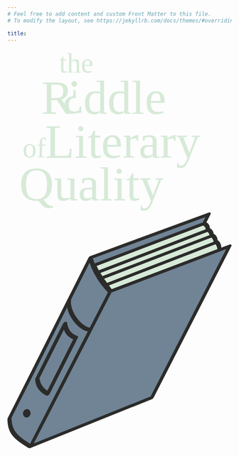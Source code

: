 ```yaml
---
# Feel free to add content and custom Front Matter to this file.
# To modify the layout, see https://jekyllrb.com/docs/themes/#overriding-theme-defaults

title:
---
```

<svg id="riddle_title_logo" viewBox="0 0 1633.32 1188.37">
<!-- orignal dimensions: 1499px x 1091px -->
<!-- Initial font: Abril Fatface -->
 <defs>
  <style type="text/css">
   <![CDATA[
    .fil0 {fill:#D7EAD8}
    .fnt0 {font-weight:normal;font-size:204.86px;font-family:'Odibee Sans'}
    .fnt1 {font-weight:normal;font-size:351.19px;font-family:'Odibee Sans'}
   ]]>
  </style>
 </defs>
 <g id="riddle_title">
  <text x="376.41" y="170.00"  class="fil0 fnt0">the</text>
  <text x="247.00" y="468.34"  class="fil0 fnt1">R</text>
  <text x="401.36" y="394.59"  class="fil0 fnt1">¿</text>
  <text x="552.54" y="468.34"  class="fil0 fnt1">ddle</text>
  <text x="110.00" y="788.61"  class="fil0 fnt0">of</text>
  <text x="273.51" y="789.36"  class="fil0 fnt1">Literary</text>
  <text x="85.23" y="1100.57"  class="fil0 fnt1">Quality</text>
 </g>
</svg>

<svg id="riddle_title_book" viewBox="0 0 169.34 178.56">
 <defs>
  <style type="text/css">
   <![CDATA[
    .fil4 {fill:#2B2B2A}
    .fil0 {fill:#D7EAD8}
    .fil2 {fill:#708495}
    .fil1 {fill:#2B2B2A;fill-rule:nonzero}
    .fil3 {fill:#2B2B2A;fill-rule:nonzero}
   ]]>
  </style>
 </defs>
 <g id="Layer_x0020_1">
  <metadata id="CorelCorpID_0Corel-Layer"/>
  <g>
   <polygon class="fil0" points="78.29,58.71 160.86,27.62 148.55,8.42 65.63,38.54 68.72,44.93 72.87,51.31 "/>
   <path id="1" class="fil1" d="M160.88 27.08l0.6 0.09 -0.64 0.99 -82.58 31.09 0.05 -1.08 82.57 -31.09zm0.6 0.09l0.39 0.6 -1.03 0.39 0.64 -0.99zm-13.54 -18.3l0.65 -1 0.58 0.1 12.31 19.2 -1.24 0.9 -12.3 -19.2zm0.65 -1l0.42 -0.15 0.16 0.25 -0.58 -0.1zm-82.99 31.21l-0.6 -0.12 0.67 -0.97 82.92 -30.12 -0.07 1.09 -82.92 30.12zm-0.6 -0.12l-0.3 -0.62 0.97 -0.35 -0.67 0.97zm4.36 5.55l-1.26 0.87 -0.01 -0.04 -3.09 -6.38 1.27 -0.84 3.09 6.39zm-1.26 0.87l-0.01 -0.02 0 -0.02 0.01 0.04zm5.39 5.48l-1.22 0.92 -0.01 -0.02 -4.16 -6.38 1.24 -0.91 4.15 6.39zm-1.22 0.92l-0.01 -0.02 0 0.01 0.01 0.01zm6.62 6.47l-0.63 1 -0.58 -0.07 -5.41 -7.4 1.21 -0.93 5.41 7.4zm-0.63 1l-0.41 0.16 -0.17 -0.23 0.58 0.07z"/>
  </g>
  <g>
   <polygon class="fil2" points="10.15,172.86 17.13,177.59 77.36,60.35 69.6,50.5 64.64,41.41 62.08,35.31 1.53,155.71 2.75,163.39 5.38,168.2 "/>
   <path id="1" class="fil1" d="M17.66 177.06l0.06 0.54 -1.13 0.52 -6.97 -4.73 1.07 -1.06 6.97 4.73zm0.06 0.54l-0.49 0.96 -0.64 -0.44 1.13 -0.52zm59.04 -117.26l1.2 -0.46 -0.01 0.48 -60.23 117.24 -1.19 -0.02 60.23 -117.24zm1.2 -0.46l0.14 0.18 -0.15 0.3 0.01 -0.48zm-8.96 -8.9l-0.03 -0.04 1.23 -0.91 7.76 9.85 -1.21 0.94 -7.75 -9.84zm0 0l-0.02 -0.02 -0.01 -0.02 0.03 0.04zm-4.99 -9.14l-0.01 -0.02 1.27 -0.84 4.96 9.09 -1.26 0.87 -4.96 -9.1zm0 0l-0.01 -0.01 0 -0.01 0.01 0.02zm-2.57 -6.12l0.04 -0.41 1.24 -0.4 2.56 6.1 -1.28 0.81 -2.56 -6.1zm0.04 -0.41l0.77 -1.52 0.47 1.12 -1.24 0.4zm-59.35 120.4l-1.26 0.33 0.07 -0.33 60.54 -120.4 1.19 0 -60.54 120.4zm-1.26 0.33l-0.02 -0.15 0.09 -0.18 -0.07 0.33zm2.54 7.02l-1.29 0.76 -0.03 -0.1 -1.22 -7.68 1.32 -0.66 1.22 7.68zm-1.29 0.76l-0.02 -0.04 -0.01 -0.06 0.03 0.1zm3.89 3.95l-1.21 0.93 -0.05 -0.07 -2.63 -4.81 1.26 -0.86 2.63 4.81zm-1.21 0.93l-0.03 -0.03 -0.02 -0.04 0.05 0.07zm5.93 3.66l-1.11 1.03 -0.04 -0.03 -4.78 -4.66 1.16 -1 4.77 4.66zm-1.11 1.03l-0.03 -0.01 -0.01 -0.02 0.04 0.03z"/>
  </g>
  <polygon class="fil2" points="63.05,33.63 64.72,40.29 148.37,8.79 152.01,1.5 "/>
  <g>
   <path class="fil1" d="M0.41 155.23l2.73 0c-0.38,0.75 -1.3,1.37 -2.05,1.37 -0.76,-0.01 -1.06,-0.62 -0.68,-1.37zm60.85 -121.01l1.44 -1.25 1.3 1.25 -60.86 121.01 -2.73 0 60.85 -121.01zm2.74 0l-2.74 0c0.38,-0.76 1.3,-1.37 2.06,-1.37 0.75,0 1.06,0.61 0.68,1.37zm88.16 -34.1l1.31 1.25 -1.44 1.25 -89.47 32.85 0.14 -2.5 89.46 -32.85zm-0.13 2.5l0.13 -2.5c0.85,-0.31 1.5,0 1.47,0.69 -0.04,0.69 -0.75,1.5 -1.6,1.81zm-2.11 5.8l-2.49 1.28 -0.24 -1.28 3.54 -7.05 2.74 0 -3.55 7.05zm-2.73 0l2.73 0c-0.38,0.75 -1.3,1.37 -2.05,1.37 -0.76,0 -1.06,-0.62 -0.68,-1.37zm3.07 5.77l-0.41 -0.75 0.01 -0.14 0.01 -0.15 0 -0.14 -0.01 -0.14 -0.01 -0.14 -0.01 -0.14 -0.02 -0.14 -0.02 -0.13 -0.03 -0.13 -0.04 -0.13 -0.04 -0.12 -0.04 -0.13 -0.05 -0.12 -0.06 -0.12 -0.06 -0.12 -0.07 -0.12 -0.07 -0.12 -0.08 -0.11 -0.08 -0.11 -0.1 -0.11 -0.1 -0.11 -0.1 -0.11 -0.11 -0.11 -0.12 -0.1 -0.13 -0.1 -0.13 -0.1 -0.14 -0.1 -0.15 -0.09 -0.15 -0.1 -0.17 -0.09 -0.17 -0.08 -0.18 -0.09 2.25 -2.56 0.22 0.1 0.21 0.11 0.21 0.11 0.19 0.12 0.19 0.12 0.18 0.13 0.18 0.13 0.16 0.13 0.16 0.14 0.15 0.14 0.14 0.15 0.14 0.15 0.12 0.15 0.12 0.16 0.11 0.16 0.11 0.16 0.09 0.17 0.09 0.17 0.08 0.18 0.08 0.18 0.06 0.18 0.06 0.18 0.05 0.19 0.04 0.19 0.04 0.2 0.03 0.2 0.02 0.19 0.01 0.21 0.01 0.2 0 0.21 -0.01 0.21 -0.01 0.21 -0.4 -0.74 -2.25 2.56zm-0.41 -0.75l3.06 -1.07c-0.05,0.7 -0.78,1.5 -1.62,1.8 -0.85,0.29 -1.49,-0.03 -1.44,-0.73zm3.29 4.98l-0.39 -0.61 -0.01 -0.15 -0.01 -0.15 -0.02 -0.15 -0.02 -0.14 -0.03 -0.15 -0.03 -0.13 -0.03 -0.14 -0.04 -0.13 -0.04 -0.13 -0.05 -0.13 -0.05 -0.13 -0.05 -0.12 -0.06 -0.12 -0.07 -0.12 -0.07 -0.12 -0.07 -0.11 -0.08 -0.12 -0.08 -0.11 -0.08 -0.1 -0.1 -0.11 -0.09 -0.1 -0.11 -0.1 -0.1 -0.1 -0.11 -0.09 -0.12 -0.09 -0.12 -0.09 -0.13 -0.09 -0.13 -0.09 -0.14 -0.08 -0.15 -0.08 -0.15 -0.08 -0.15 -0.07 2.25 -2.56 0.19 0.09 0.19 0.1 0.19 0.1 0.18 0.11 0.17 0.11 0.16 0.11 0.16 0.12 0.16 0.12 0.15 0.13 0.14 0.13 0.13 0.13 0.13 0.14 0.13 0.14 0.12 0.14 0.11 0.15 0.1 0.15 0.1 0.16 0.1 0.16 0.08 0.16 0.09 0.17 0.07 0.17 0.07 0.17 0.07 0.18 0.05 0.18 0.05 0.18 0.05 0.19 0.04 0.19 0.04 0.18 0.03 0.2 0.02 0.2 0.02 0.2 0.01 0.2 -0.39 -0.62 -2.28 2.55zm-0.39 -0.61l3.06 -1.32c0.03,0.66 -0.63,1.49 -1.47,1.86 -0.85,0.36 -1.56,0.12 -1.59,-0.54zm3.54 5.62l-0.51 -0.69 -0.01 -0.19 -0.01 -0.2 -0.02 -0.19 -0.02 -0.18 -0.03 -0.18 -0.03 -0.17 -0.04 -0.18 -0.04 -0.16 -0.05 -0.17 -0.05 -0.15 -0.06 -0.16 -0.06 -0.15 -0.07 -0.15 -0.07 -0.14 -0.07 -0.14 -0.08 -0.13 -0.09 -0.13 -0.09 -0.13 -0.09 -0.12 -0.1 -0.12 -0.1 -0.12 -0.11 -0.11 -0.11 -0.11 -0.12 -0.11 -0.12 -0.1 -0.13 -0.1 -0.13 -0.1 -0.14 -0.09 -0.14 -0.09 -0.15 -0.08 -0.15 -0.09 -0.16 -0.08 2.28 -2.55 0.2 0.1 0.19 0.11 0.19 0.11 0.18 0.11 0.17 0.12 0.18 0.13 0.16 0.12 0.16 0.14 0.15 0.14 0.15 0.14 0.14 0.15 0.14 0.15 0.13 0.16 0.12 0.16 0.12 0.17 0.11 0.17 0.11 0.18 0.1 0.18 0.09 0.19 0.09 0.19 0.08 0.2 0.07 0.2 0.07 0.21 0.06 0.21 0.06 0.22 0.05 0.22 0.04 0.22 0.03 0.23 0.03 0.24 0.02 0.23 0.02 0.25 0.01 0.25 -0.51 -0.69 -2.04 2.65zm-0.51 -0.69l3.06 -1.27c0.02,0.66 -0.65,1.49 -1.5,1.84 -0.84,0.36 -1.54,0.1 -1.56,-0.57zm2.79 4.95l0 -0.12 0 -0.12 -0.02 -0.14 -0.01 -0.14 -0.02 -0.15 -0.03 -0.16 -0.03 -0.16 -0.04 -0.17 -0.04 -0.16 -0.05 -0.17 -0.06 -0.17 -0.05 -0.18 -0.07 -0.17 -0.07 -0.17 -0.07 -0.17 -0.08 -0.16 -0.08 -0.17 -0.09 -0.15 -0.09 -0.16 -0.09 -0.15 -0.1 -0.14 -0.1 -0.14 -0.11 -0.12 -0.11 -0.12 -0.11 -0.12 -0.11 -0.1 -0.11 -0.09 -0.11 -0.08 -0.11 -0.07 -0.11 -0.06 -0.11 -0.05 -0.1 -0.03 2.04 -2.65 0.23 0.09 0.22 0.09 0.2 0.11 0.2 0.13 0.18 0.13 0.17 0.14 0.16 0.15 0.16 0.16 0.15 0.16 0.14 0.17 0.13 0.18 0.13 0.18 0.12 0.19 0.11 0.19 0.11 0.2 0.1 0.2 0.1 0.2 0.09 0.21 0.08 0.2 0.08 0.21 0.07 0.21 0.06 0.2 0.06 0.21 0.05 0.21 0.05 0.21 0.04 0.2 0.04 0.2 0.02 0.2 0.03 0.2 0.01 0.19 0.01 0.19 0 0.19 -3.06 1.21zm0 0l3.06 -1.21c-0.01,0.68 -0.7,1.5 -1.54,1.84 -0.85,0.33 -1.53,0.05 -1.52,-0.63z"/>
  </g>
  <g>
   <polygon class="fil2" points="17.43,177 109.12,140.11 167.81,25.55 77.66,59.75 "/>
   <path id="1" class="fil1" d="M109.12 138.89l1.36 1.23 -1.36 1.21 -91.69 36.89 -0.01 -2.45 91.7 -36.88zm0 2.44l0 -2.44c0.84,-0.34 1.53,-0.07 1.53,0.6 0,0.68 -0.69,1.5 -1.53,1.84zm57.33 -115.8l1.4 -1.22 1.32 1.25 -58.69 114.56 -2.72 -0.03 58.69 -114.56zm2.72 0.03l-2.72 -0.03c0.38,-0.75 1.31,-1.36 2.06,-1.35 0.75,0.01 1.04,0.63 0.66,1.38zm-91.56 35.43l-1.31 -1.25 1.4 -1.23 90.15 -34.2 -0.09 2.48 -90.15 34.2zm0.09 -2.48l-0.09 2.48c-0.84,0.32 -1.51,0.03 -1.48,-0.66 0.02,-0.68 0.72,-1.5 1.57,-1.82zm-58.91 118.5l-1.36 1.21 -1.36 -1.24 60.23 -117.24 2.72 0.03 -60.23 117.24zm-2.72 -0.03l2.72 0.03c-0.39,0.76 -1.32,1.36 -2.07,1.35 -0.75,0 -1.04,-0.63 -0.65,-1.38z"/>
  </g>
  <g>
   <polygon class="fil1" points="76.32,60.89 75.68,60.22 75.05,59.54 74.42,58.85 73.81,58.16 73.21,57.46 72.61,56.75 72.03,56.04 71.45,55.31 70.89,54.58 70.34,53.84 69.79,53.08 69.26,52.32 68.74,51.56 68.23,50.78 67.73,49.99 67.24,49.19 66.77,48.39 66.3,47.57 65.85,46.75 65.41,45.91 64.98,45.06 64.57,44.21 64.17,43.34 63.78,42.47 63.4,41.58 63.03,40.68 62.68,39.77 62.34,38.85 62.02,37.92 61.71,36.98 61.41,36.03 61.13,35.06 64.13,33.37 64.41,34.31 64.69,35.24 65,36.16 65.31,37.07 65.64,37.96 65.99,38.85 66.34,39.73 66.71,40.59 67.09,41.45 67.49,42.29 67.89,43.13 68.31,43.96 68.74,44.77 69.18,45.58 69.63,46.38 70.1,47.16 70.58,47.94 71.06,48.71 71.56,49.47 72.07,50.23 72.59,50.97 73.12,51.71 73.67,52.43 74.22,53.15 74.78,53.86 75.35,54.57 75.94,55.26 76.53,55.95 77.13,56.63 77.74,57.3 78.36,57.96 78.99,58.62 "/>
  </g>
  <g>
   <polygon class="fil3" points="62.42,89.82 61.62,89.96 60.86,89.97 60.13,89.88 59.4,89.72 58.68,89.48 57.95,89.18 57.21,88.81 56.46,88.38 55.71,87.9 54.96,87.36 54.21,86.76 53.46,86.12 52.72,85.43 51.99,84.69 51.28,83.91 50.58,83.09 49.91,82.23 49.26,81.34 48.64,80.41 48.05,79.46 47.5,78.48 46.99,77.47 46.53,76.44 46.11,75.39 45.75,74.32 45.44,73.24 45.2,72.14 45.02,71.03 44.92,69.91 44.89,68.78 44.94,67.64 45.08,66.5 48.11,65.61 47.99,66.58 47.95,67.57 47.98,68.57 48.07,69.57 48.23,70.58 48.46,71.59 48.74,72.6 49.08,73.59 49.47,74.58 49.91,75.55 50.39,76.51 50.91,77.44 51.47,78.35 52.06,79.23 52.68,80.09 53.33,80.91 53.99,81.69 54.68,82.43 55.37,83.13 56.07,83.79 56.78,84.4 57.48,84.96 58.18,85.46 58.87,85.9 59.54,86.29 60.19,86.61 60.8,86.87 61.38,87.06 61.91,87.18 62.38,87.23 62.74,87.23 62.99,87.19 "/>
  </g>
  <g>
   <path class="fil1" d="M3.06 155.1l-3.06 1.23c0,-0.68 0.68,-1.5 1.53,-1.84 0.85,-0.34 1.53,-0.06 1.53,0.61zm12.56 23.03l-0.82 -0.54 -0.81 -0.53 -0.79 -0.52 -0.78 -0.51 -0.76 -0.5 -0.75 -0.5 -0.73 -0.51 -0.71 -0.5 -0.69 -0.5 -0.68 -0.52 -0.65 -0.51 -0.64 -0.53 -0.61 -0.54 -0.58 -0.55 -0.57 -0.57 -0.54 -0.59 -0.51 -0.61 -0.49 -0.63 -0.46 -0.65 -0.43 -0.68 -0.4 -0.71 -0.38 -0.73 -0.34 -0.77 -0.3 -0.8 -0.28 -0.83 -0.24 -0.88 -0.2 -0.91 -0.17 -0.95 -0.13 -0.99 -0.1 -1.03 -0.06 -1.08 -0.02 -1.13 3.06 -1.23 0.02 1.06 0.06 1.01 0.09 0.97 0.12 0.92 0.16 0.88 0.19 0.84 0.22 0.8 0.25 0.77 0.28 0.74 0.31 0.7 0.34 0.68 0.37 0.64 0.4 0.63 0.43 0.6 0.45 0.59 0.48 0.56 0.5 0.55 0.53 0.54 0.56 0.52 0.58 0.51 0.6 0.51 0.63 0.5 0.66 0.49 0.67 0.49 0.7 0.49 0.71 0.5 0.74 0.49 0.75 0.5 0.78 0.51 0.79 0.52 0.81 0.52 0.83 0.54 -2.45 2.46zm0 0l2.45 -2.46c0.51,0.34 0.37,1.16 -0.3,1.84 -0.67,0.67 -1.64,0.95 -2.15,0.62z"/>
  </g>
  <g>
   <path class="fil1" d="M31.94 137.17l-2.73 1.36 -0.43 -0.24 -0.42 -0.24 -0.41 -0.25 -0.4 -0.26 -0.4 -0.27 -0.38 -0.28 -0.38 -0.28 -0.36 -0.29 -0.36 -0.3 -0.34 -0.31 -0.34 -0.32 -0.32 -0.33 -0.31 -0.33 -0.3 -0.35 -0.29 -0.35 -0.28 -0.37 -0.27 -0.37 -0.25 -0.39 -0.24 -0.4 -0.22 -0.4 -0.22 -0.42 -0.2 -0.43 -0.18 -0.43 -0.17 -0.45 -0.16 -0.47 -0.14 -0.47 -0.13 -0.48 -0.11 -0.5 -0.1 -0.51 -0.08 -0.51 -0.07 -0.54 -0.04 -0.54 3.29 -1.47 0.04 0.48 0.06 0.47 0.07 0.46 0.09 0.45 0.1 0.44 0.11 0.43 0.13 0.42 0.13 0.41 0.16 0.4 0.16 0.39 0.18 0.38 0.19 0.37 0.2 0.36 0.21 0.35 0.23 0.34 0.23 0.34 0.25 0.33 0.26 0.31 0.27 0.32 0.28 0.3 0.3 0.3 0.3 0.28 0.31 0.28 0.33 0.28 0.33 0.26 0.34 0.26 0.36 0.26 0.36 0.24 0.37 0.24 0.39 0.24 0.39 0.23 0.4 0.22 -2.74 1.35 2.95 0zm-2.73 1.36l2.52 -2.71c0.58,0.31 0.5,1.18 -0.2,1.93 -0.69,0.75 -1.73,1.1 -2.32,0.78zm23.64 -45.05l0.35 1.41 -0.66 1.33 -0.67 1.32 -0.66 1.32 -0.67 1.32 -0.66 1.32 -0.66 1.32 -0.67 1.32 -0.66 1.32 -0.67 1.33 -0.66 1.32 -0.67 1.32 -0.66 1.32 -0.67 1.32 -0.66 1.32 -0.66 1.32 -0.67 1.32 -0.66 1.33 -0.67 1.32 -0.66 1.32 -0.67 1.32 -0.66 1.32 -0.67 1.32 -0.66 1.32 -0.66 1.32 -0.67 1.33 -0.66 1.32 -0.67 1.32 -0.66 1.32 -0.67 1.32 -0.66 1.32 -0.67 1.32 -0.66 1.32 -2.95 0 0.67 -1.32 0.66 -1.32 0.67 -1.32 0.66 -1.32 0.67 -1.32 0.66 -1.33 0.67 -1.32 0.66 -1.32 0.66 -1.32 0.67 -1.32 0.66 -1.32 0.67 -1.32 0.66 -1.32 0.67 -1.33 0.66 -1.32 0.67 -1.32 0.66 -1.32 0.67 -1.32 0.66 -1.32 0.66 -1.32 0.67 -1.32 0.66 -1.33 0.67 -1.32 0.66 -1.32 0.67 -1.32 0.66 -1.32 0.66 -1.32 0.67 -1.32 0.66 -1.33 0.67 -1.32 0.66 -1.32 0.67 -1.32 0.34 1.42 2.25 -2.83zm0.35 1.41l-2.94 0c0.41,-0.81 1.4,-1.47 2.21,-1.47 0.81,0 1.14,0.66 0.73,1.47zm-11.23 -10.72l3.11 -0.77 0.07 0.5 0.07 0.48 0.09 0.47 0.1 0.46 0.11 0.44 0.13 0.44 0.13 0.42 0.15 0.4 0.16 0.4 0.17 0.39 0.18 0.37 0.2 0.36 0.2 0.35 0.22 0.34 0.23 0.32 0.24 0.32 0.25 0.31 0.26 0.29 0.27 0.28 0.28 0.27 0.3 0.27 0.3 0.25 0.32 0.24 0.33 0.23 0.34 0.22 0.35 0.21 0.36 0.2 0.37 0.19 0.38 0.18 0.4 0.17 0.4 0.16 0.41 0.15 -2.25 2.83 -0.46 -0.17 -0.46 -0.18 -0.44 -0.19 -0.44 -0.21 -0.42 -0.21 -0.41 -0.23 -0.39 -0.24 -0.39 -0.25 -0.37 -0.26 -0.36 -0.28 -0.35 -0.28 -0.34 -0.3 -0.32 -0.31 -0.31 -0.32 -0.3 -0.34 -0.29 -0.35 -0.27 -0.36 -0.26 -0.37 -0.25 -0.38 -0.23 -0.4 -0.22 -0.41 -0.21 -0.42 -0.19 -0.44 -0.18 -0.44 -0.17 -0.46 -0.15 -0.47 -0.14 -0.49 -0.12 -0.49 -0.11 -0.51 -0.1 -0.52 -0.08 -0.53 -0.07 -0.55 3.11 -0.77 -2.94 -0.01zm3.11 -0.77l-3.28 1.55c-0.08,-0.69 0.59,-1.6 1.5,-2.03 0.9,-0.43 1.7,-0.21 1.78,0.48zm-21.06 42.32l-3.11 0.73 0.17 -0.74 20.89 -41.54 2.94 0.01 -20.89 41.54zm-2.94 -0.01l2.94 0.01c-0.4,0.81 -1.4,1.47 -2.21,1.47 -0.81,0 -1.14,-0.66 -0.73,-1.48z"/>
  </g>
  <g>
   <path class="fil4" d="M16.28 150.47c-0.77,-1.14 -2.15,-1.38 -3.09,-0.53 -0.94,0.85 -1.07,2.47 -0.3,3.62 0.77,1.14 2.15,1.38 3.09,0.53 0.94,-0.85 1.07,-2.47 0.3,-3.62z"/>
   <path id="1" class="fil1" d="M12.83 149.63l0 0 0.15 -0.12 0.14 -0.11 0.15 -0.1 0.16 -0.1 0.16 -0.08 0.15 -0.07 0.16 -0.06 0.15 -0.05 0.16 -0.04 0.14 -0.03 0.15 -0.02 0.14 -0.01 0.15 -0.01 0.13 0.01 0.14 0.01 0.13 0.02 0.13 0.02 0.12 0.04 0.13 0.04 0.12 0.04 0.11 0.05 0.12 0.06 0.11 0.06 0.11 0.07 0.11 0.08 0.1 0.08 0.1 0.09 0.1 0.09 0.09 0.1 0.09 0.1 0.08 0.11 0.09 0.12 -1.23 0.91 -0.07 -0.09 -0.07 -0.09 -0.07 -0.09 -0.08 -0.08 -0.07 -0.07 -0.08 -0.07 -0.08 -0.06 -0.08 -0.06 -0.08 -0.05 -0.09 -0.05 -0.08 -0.04 -0.08 -0.04 -0.09 -0.03 -0.08 -0.02 -0.08 -0.03 -0.08 -0.01 -0.08 -0.01 -0.08 -0.01 -0.07 0 -0.07 0 -0.07 0 -0.06 0.01 -0.06 0.02 -0.05 0.01 -0.05 0.01 -0.05 0.02 -0.04 0.02 -0.04 0.02 -0.03 0.02 -0.04 0.03 -0.04 0.03 -0.03 0.03 0 0 -0.72 -0.62zm-0.55 4.38l0 0 -0.08 -0.12 -0.07 -0.12 -0.07 -0.13 -0.06 -0.12 -0.05 -0.13 -0.05 -0.14 -0.04 -0.13 -0.04 -0.14 -0.03 -0.13 -0.02 -0.14 -0.02 -0.14 -0.02 -0.14 0 -0.14 -0.01 -0.14 0.01 -0.14 0 -0.14 0.02 -0.15 0.02 -0.14 0.03 -0.14 0.03 -0.14 0.04 -0.14 0.05 -0.15 0.05 -0.14 0.06 -0.14 0.07 -0.14 0.08 -0.15 0.08 -0.14 0.1 -0.13 0.1 -0.14 0.12 -0.14 0.12 -0.13 0.13 -0.13 0.72 0.62 -0.04 0.03 -0.04 0.04 -0.03 0.05 -0.04 0.05 -0.04 0.06 -0.04 0.06 -0.04 0.06 -0.03 0.07 -0.03 0.08 -0.03 0.09 -0.03 0.08 -0.03 0.09 -0.02 0.1 -0.02 0.09 -0.01 0.1 -0.01 0.11 -0.01 0.1 0 0.11 0 0.1 0.01 0.11 0.01 0.11 0.01 0.11 0.02 0.11 0.03 0.11 0.03 0.11 0.03 0.1 0.04 0.11 0.04 0.11 0.05 0.1 0.05 0.1 0.06 0.1 0.07 0.1 0 0 -1.23 0.91zm4.06 0.39l0 0 -0.14 0.12 -0.15 0.11 -0.15 0.1 -0.16 0.1 -0.16 0.08 -0.15 0.07 -0.16 0.06 -0.15 0.05 -0.15 0.04 -0.15 0.03 -0.15 0.02 -0.14 0.01 -0.14 0.01 -0.14 -0.01 -0.13 -0.01 -0.14 -0.02 -0.12 -0.02 -0.13 -0.04 -0.13 -0.04 -0.12 -0.04 -0.11 -0.05 -0.12 -0.06 -0.11 -0.06 -0.11 -0.07 -0.11 -0.08 -0.1 -0.08 -0.1 -0.09 -0.09 -0.09 -0.1 -0.1 -0.09 -0.1 -0.08 -0.11 -0.08 -0.12 1.23 -0.91 0.06 0.09 0.07 0.09 0.07 0.09 0.08 0.08 0.07 0.07 0.08 0.07 0.08 0.06 0.08 0.06 0.08 0.05 0.09 0.05 0.08 0.04 0.09 0.04 0.08 0.03 0.08 0.02 0.08 0.03 0.08 0.01 0.08 0.01 0.08 0.01 0.07 0 0.07 0 0.07 0 0.06 -0.01 0.06 -0.02 0.06 -0.01 0.04 -0.01 0.05 -0.02 0.04 -0.02 0.04 -0.02 0.03 -0.02 0.04 -0.03 0.04 -0.03 0.03 -0.03 0 0 0.72 0.62zm0.56 -4.38l0 0 0.07 0.12 0.07 0.12 0.07 0.13 0.06 0.12 0.05 0.13 0.05 0.14 0.04 0.13 0.04 0.13 0.03 0.14 0.02 0.14 0.02 0.14 0.02 0.14 0.01 0.14 0 0.14 0 0.14 -0.01 0.14 -0.02 0.14 -0.02 0.15 -0.03 0.14 -0.03 0.14 -0.04 0.14 -0.04 0.15 -0.06 0.14 -0.06 0.14 -0.07 0.14 -0.07 0.14 -0.09 0.14 -0.1 0.14 -0.1 0.14 -0.11 0.14 -0.13 0.13 -0.13 0.13 -0.72 -0.62 0.04 -0.03 0.04 -0.04 0.03 -0.05 0.04 -0.05 0.04 -0.05 0.04 -0.07 0.04 -0.06 0.03 -0.08 0.03 -0.07 0.04 -0.09 0.02 -0.08 0.03 -0.09 0.02 -0.1 0.02 -0.09 0.01 -0.1 0.01 -0.11 0.01 -0.1 0 -0.11 0 -0.1 0 -0.11 -0.02 -0.11 -0.01 -0.11 -0.02 -0.11 -0.03 -0.11 -0.03 -0.11 -0.03 -0.1 -0.04 -0.11 -0.04 -0.11 -0.05 -0.1 -0.05 -0.1 -0.06 -0.1 -0.06 -0.1 0 0 1.23 -0.91z"/>
  </g>
  <g>
   <path class="fil1" d="M148.51 9.66l0.09 -2.48c0.84,-0.32 1.51,-0.03 1.48,0.66 -0.02,0.68 -0.72,1.5 -1.57,1.82zm-82.85 31.48l0.08 -2.48 82.86 -31.48 -0.09 2.48 -82.85 31.48zm0.08 -2.48l-0.08 2.48c-0.85,0.32 -1.51,0.02 -1.49,-0.66 0.02,-0.68 0.72,-1.5 1.57,-1.82z"/>
  </g>
  <g>
   <path class="fil1" d="M151.19 14.68l0.06 -2.48c0.85,-0.32 1.52,-0.03 1.5,0.65 -0.02,0.69 -0.72,1.5 -1.56,1.83zm-83.29 32l0.07 -2.48 83.28 -32 -0.06 2.48 -83.29 32zm0.07 -2.48l-0.07 2.48c-0.85,0.32 -1.52,0.03 -1.5,-0.65 0.02,-0.68 0.72,-1.5 1.57,-1.83z"/>
  </g>
  <g>
   <path class="fil1" d="M154.4 18.92l0.07 -2.47c0.85,-0.33 1.52,-0.04 1.5,0.65 -0.02,0.68 -0.72,1.49 -1.57,1.82zm-83.91 32.21l0.07 -2.48 83.91 -32.2 -0.07 2.47 -83.91 32.21zm0.07 -2.48l-0.07 2.48c-0.84,0.32 -1.51,0.03 -1.49,-0.65 0.01,-0.69 0.72,-1.5 1.56,-1.83z"/>
  </g>
  <g>
   <path class="fil1" d="M157.76 23.87l0.06 -2.47c0.84,-0.32 1.51,-0.04 1.5,0.65 -0.02,0.68 -0.71,1.5 -1.56,1.82zm-83.31 32.2l0.06 -2.47 83.31 -32.2 -0.06 2.47 -83.31 32.2zm0.06 -2.47l-0.06 2.47c-0.84,0.33 -1.51,0.04 -1.5,-0.64 0.02,-0.68 0.72,-1.5 1.56,-1.83z"/>
  </g>
 </g>
</svg>
